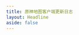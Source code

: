 ```yaml
---
title: 原神地图客户端更新日志
layout: Headline
aside: false
---
```


<script>
    if(!import.meta.env.SSR && window)
        window.location.href = `../blog/${window.VITE_BLOG_CHANGELOG_WINCLIENT_ZH_ID}`;
</script>
